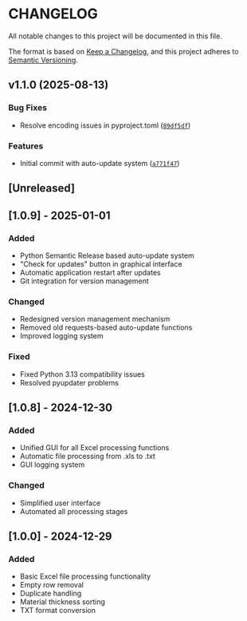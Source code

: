 # CHANGELOG

All notable changes to this project will be documented in this file.

The format is based on [Keep a Changelog](https://keepachangelog.com/en/1.0.0/),
and this project adheres to [Semantic Versioning](https://semver.org/spec/v2.0.0.html).

<!-- version list -->

## v1.1.0 (2025-08-13)

### Bug Fixes

- Resolve encoding issues in pyproject.toml
  ([`89df5df`](https://github.com/PSymmpplee17/TopazMyshkin/commit/89df5dfc5508b4d2cb5282d2eea9a9d834122840))

### Features

- Initial commit with auto-update system
  ([`a771f47`](https://github.com/PSymmpplee17/TopazMyshkin/commit/a771f470d0c5c2097fe7fb482b6a30721ee895f0))


## [Unreleased]

## [1.0.9] - 2025-01-01

### Added
- Python Semantic Release based auto-update system
- "Check for updates" button in graphical interface
- Automatic application restart after updates
- Git integration for version management

### Changed
- Redesigned version management mechanism
- Removed old requests-based auto-update functions
- Improved logging system

### Fixed
- Fixed Python 3.13 compatibility issues
- Resolved pyupdater problems

## [1.0.8] - 2024-12-30

### Added
- Unified GUI for all Excel processing functions
- Automatic file processing from .xls to .txt
- GUI logging system

### Changed
- Simplified user interface
- Automated all processing stages

## [1.0.0] - 2024-12-29

### Added
- Basic Excel file processing functionality
- Empty row removal
- Duplicate handling
- Material thickness sorting
- TXT format conversion
